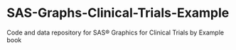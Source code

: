 # SAS-Graphs-Clinical-Trials-Example
Code and data repository for SAS® Graphics for Clinical Trials by Example book
